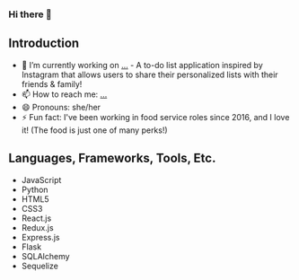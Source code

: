 ### Hi there 👋

<!--
**bellaignacio/bellaignacio** is a ✨ _special_ ✨ repository because its `README.md` (this file) appears on your GitHub profile.

Here are some ideas to get you started:

- 🔭 I’m currently working on ...
- 🌱 I’m currently learning ...
- 👯 I’m looking to collaborate on ...
- 🤔 I’m looking for help with ...
- 💬 Ask me about ...
- 📫 How to reach me: ...
- 😄 Pronouns: ...
- ⚡ Fun fact: ...
-->

## Introduction

- 🔭 I’m currently working on [...](https://keeping-up.onrender.com/) - A to-do list application inspired by Instagram that allows users to share their personalized lists with their friends & family!
- 📫 How to reach me: [...](http://www.linkedin.com/in/aurora-ignacio)
- 😄 Pronouns: she/her
- ⚡ Fun fact: I've been working in food service roles since 2016, and I love it! (The food is just one of many perks!)

## Languages, Frameworks, Tools, Etc.

- JavaScript
- Python
- HTML5
- CSS3
- React.js
- Redux.js
- Express.js
- Flask
- SQLAlchemy
- Sequelize
